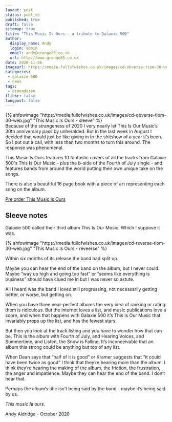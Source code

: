 ```yaml
---
layout: post
status: publish
published: true
draft: false
sitemap: true
title: "This Music Is Ours - a tribute to Galaxie 500"
author:
  display_name: Andy
  login: admin
  email: andy@grange85.co.uk
  url: http://www.grange85.co.uk
date: 2020-11-06
imageurl: https://media.fullofwishes.co.uk/images/cd-obverse-tiom-30-web.jpg
categories:
 - galaxie 500
 - news
tags:
 - dimeadozen
flickr: false
longpost: false
---
```

<div class="col-md-6 float-right">
{% ahfowimage "https://media.fullofwishes.co.uk/images/cd-obverse-tiom-30-web.jpg" "This Music Is Ours - sleeve" %}
</div>
Because of the strangeness of 2020 I very nearly let This Is Our Music’s 30th anniversary pass by unheralded. But in the last week in August I decided that would just be like giving in to the shitshow of a year it’s been. So I put out a call, with less than two months to turn this around. The response was phenomenal.

This Music Is Ours features 10 fantastic covers of all the tracks from Galaxie 500's This Is Our Music - plus the b-side of the Fourth of July single - and features bands from around the world putting their own unique take on the songs.

There is also a beautiful 16 page book with a piece of art representing each song on the album.
	
<p><a class="btn btn-primary btn-lg" href="https://aheadfullofwishes.bandcamp.com/album/this-music-is-ours" role="button">Pre order This Music Is Ours</a></p>


## Sleeve notes

Galaxie 500 called their third album This Is Our Music. Which I suppose it was.

<div class="col-md-6 float-right"> 
{% ahfowimage "https://media.fullofwishes.co.uk/images/cd-reverse-tiom-30-web.jpg" "This Music Is Ours - reveerse" %}
</div>

Within six months of its release the band had split up. 

Maybe you can hear the end of the band on the album, but I never could. Maybe “way up high and going too fast” or “seems like everything is business” should have clued me in but I was never so astute. 

All I heard was the band I loved still progressing, not necessarily getting better, or worse, but getting on. 

When you have three near-perfect albums the very idea of ranking or rating them is ridiculous. But the internet loves a list, and music publications love a score, and when that happens with Galaxie 500 it’s This Is Our Music that invariably props up the list, and has the fewest stars.

But then you look at the track listing and you have to wonder how that can be. This is the album with Fourth of July, and Hearing Voices, and Summertime, and Listen, the Snow is Falling. It’s inconceivable that an album this strong could be anything but top of any list.

When Dean says that “half of it is good” or Kramer suggests that “it could have been twice as good” I think that they’re hearing more than the album. I think they’re hearing the making of the album, the friction, the frustration, the anger and impatience. Maybe they can hear the end of the band. I don’t hear that.

Perhaps the album’s title isn’t being said by the band - maybe it’s being said by us.

_This music **is** ours_.

Andy Aldridge - October 2020

